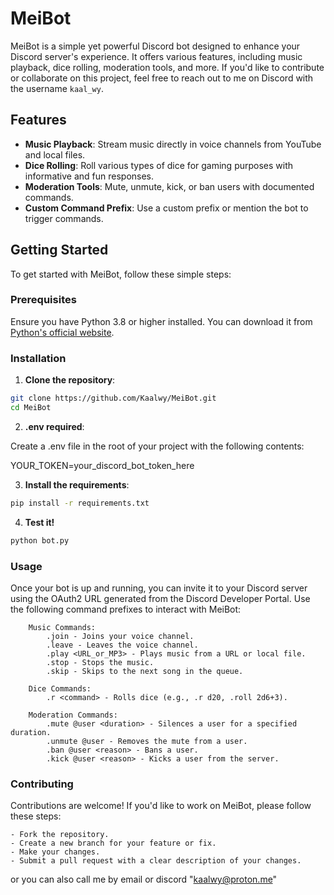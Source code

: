 # MeiBot

MeiBot is a simple yet powerful Discord bot designed to enhance your Discord server's experience. It offers various features, including music playback, dice rolling, moderation tools, and more. If you'd like to contribute or collaborate on this project, feel free to reach out to me on Discord with the username `kaal_wy`.

## Features

- **Music Playback**: Stream music directly in voice channels from YouTube and local files.
- **Dice Rolling**: Roll various types of dice for gaming purposes with informative and fun responses.
- **Moderation Tools**: Mute, unmute, kick, or ban users with documented commands.
- **Custom Command Prefix**: Use a custom prefix or mention the bot to trigger commands.

## Getting Started

To get started with MeiBot, follow these simple steps:

### Prerequisites

Ensure you have Python 3.8 or higher installed. You can download it from [Python's official website](https://www.python.org/downloads/).

### Installation

1. **Clone the repository**:

 ```bash
 git clone https://github.com/Kaalwy/MeiBot.git
 cd MeiBot
 ```

2. **.env required**:

Create a .env file in the root of your project with the following contents:

YOUR_TOKEN=your_discord_bot_token_here

3. **Install the requirements**:
```bash
pip install -r requirements.txt
```

4. **Test it!**
```bash
python bot.py
```

### Usage

Once your bot is up and running, you can invite it to your Discord server using the OAuth2 URL generated from the Discord Developer Portal. Use the following command prefixes to interact with MeiBot:
```
    Music Commands:
        .join - Joins your voice channel.
        .leave - Leaves the voice channel.
        .play <URL_or_MP3> - Plays music from a URL or local file.
        .stop - Stops the music.
        .skip - Skips to the next song in the queue.

    Dice Commands:
        .r <command> - Rolls dice (e.g., .r d20, .roll 2d6+3).

    Moderation Commands:
        .mute @user <duration> - Silences a user for a specified duration.
        .unmute @user - Removes the mute from a user.
        .ban @user <reason> - Bans a user.
        .kick @user <reason> - Kicks a user from the server.
```

### Contributing

Contributions are welcome! If you'd like to work on MeiBot, please follow these steps:
```
- Fork the repository.
- Create a new branch for your feature or fix.
- Make your changes.
- Submit a pull request with a clear description of your changes.
```
or you can also call me by email or discord "kaalwy@proton.me"
